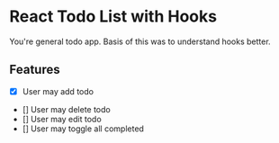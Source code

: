 # React Todo List with Hooks

You're general todo app. Basis of this was to understand hooks better.

## Features

- [x] User may add todo
- [] User may delete todo
- [] User may edit todo
- [] User may toggle all completed
